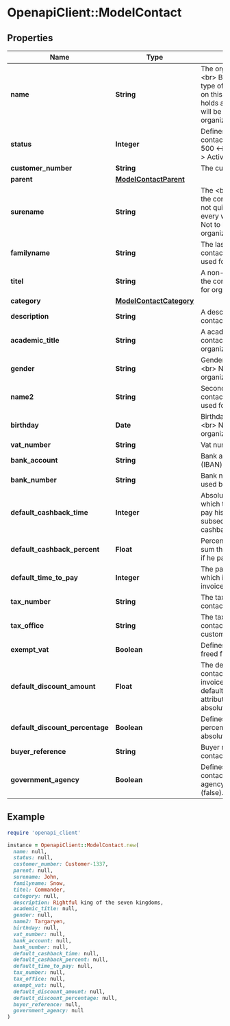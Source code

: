 # OpenapiClient::ModelContact

## Properties

| Name | Type | Description | Notes |
| ---- | ---- | ----------- | ----- |
| **name** | **String** | The organization name.&lt;br&gt; Be aware that the type of contact will depend on this attribute.&lt;br&gt; If it holds a value, the contact will be regarded as an organization. | [optional] |
| **status** | **Integer** | Defines the status of the contact. 100 &lt;-&gt; Lead - 500 &lt;-&gt; Pending - 1000 &lt;-&gt; Active. | [optional][default to 100] |
| **customer_number** | **String** | The customer number | [optional] |
| **parent** | [**ModelContactParent**](ModelContactParent.md) |  | [optional] |
| **surename** | **String** | The &lt;b&gt;first&lt;/b&gt; name of the contact.&lt;br&gt; Yeah... not quite right in literally every way. We know.&lt;br&gt; Not to be used for organizations. | [optional] |
| **familyname** | **String** | The last name of the contact.&lt;br&gt; Not to be used for organizations. | [optional] |
| **titel** | **String** | A non-academic title for the contact. Not to be used for organizations. | [optional] |
| **category** | [**ModelContactCategory**](ModelContactCategory.md) |  |  |
| **description** | **String** | A description for the contact. | [optional] |
| **academic_title** | **String** | A academic title for the contact. Not to be used for organizations. | [optional] |
| **gender** | **String** | Gender of the contact.&lt;br&gt; Not to be used for organizations. | [optional] |
| **name2** | **String** | Second name of the contact.&lt;br&gt; Not to be used for organizations. | [optional] |
| **birthday** | **Date** | Birthday of the contact.&lt;br&gt; Not to be used for organizations. | [optional] |
| **vat_number** | **String** | Vat number of the contact. | [optional] |
| **bank_account** | **String** | Bank account number (IBAN) of the contact. | [optional] |
| **bank_number** | **String** | Bank number of the bank used by the contact. | [optional] |
| **default_cashback_time** | **Integer** | Absolute time in days which the contact has to pay his invoices and subsequently get a cashback. | [optional] |
| **default_cashback_percent** | **Float** | Percentage of the invoice sum the contact gets back if he paid invoices in time. | [optional] |
| **default_time_to_pay** | **Integer** | The payment goal in days which is set for every invoice of the contact. | [optional] |
| **tax_number** | **String** | The tax number of the contact. | [optional] |
| **tax_office** | **String** | The tax office of the contact (only for greek customers). | [optional] |
| **exempt_vat** | **Boolean** | Defines if the contact is freed from paying vat. | [optional] |
| **default_discount_amount** | **Float** | The default discount the contact gets for every invoice.&lt;br&gt; Depending on defaultDiscountPercentage attribute, in percent or absolute value. | [optional] |
| **default_discount_percentage** | **Boolean** | Defines if the discount is a percentage (true) or an absolute value (false). | [optional] |
| **buyer_reference** | **String** | Buyer reference of the contact. | [optional] |
| **government_agency** | **Boolean** | Defines whether the contact is a government agency (true) or not (false). | [optional] |

## Example

```ruby
require 'openapi_client'

instance = OpenapiClient::ModelContact.new(
  name: null,
  status: null,
  customer_number: Customer-1337,
  parent: null,
  surename: John,
  familyname: Snow,
  titel: Commander,
  category: null,
  description: Rightful king of the seven kingdoms,
  academic_title: null,
  gender: null,
  name2: Targaryen,
  birthday: null,
  vat_number: null,
  bank_account: null,
  bank_number: null,
  default_cashback_time: null,
  default_cashback_percent: null,
  default_time_to_pay: null,
  tax_number: null,
  tax_office: null,
  exempt_vat: null,
  default_discount_amount: null,
  default_discount_percentage: null,
  buyer_reference: null,
  government_agency: null
)
```

